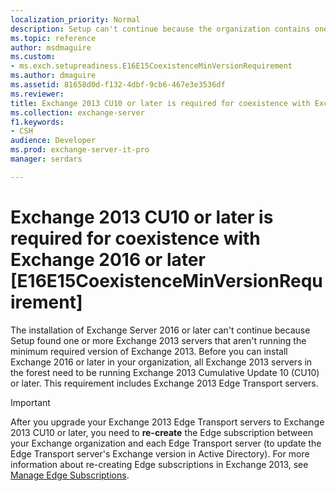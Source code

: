 ```yaml
---
localization_priority: Normal
description: Setup can't continue because the organization contains one or more Exchange 2013 servers that aren't running the minimum required version of Exchange.
ms.topic: reference
author: msdmaguire
ms.custom:
- ms.exch.setupreadiness.E16E15CoexistenceMinVersionRequirement
ms.author: dmaguire
ms.assetid: 81658d0d-f132-4dbf-9cb6-467e3e3536df
ms.reviewer: 
title: Exchange 2013 CU10 or later is required for coexistence with Exchange 2016 or later [E16E15CoexistenceMinVersionRequirement]
ms.collection: exchange-server
f1.keywords:
- CSH
audience: Developer
ms.prod: exchange-server-it-pro
manager: serdars

---
```


# Exchange 2013 CU10 or later is required for coexistence with Exchange 2016 or later [E16E15CoexistenceMinVersionRequirement]

The installation of Exchange Server 2016 or later can't continue because Setup found one or more Exchange 2013 servers that aren't running the minimum required version of Exchange 2013. Before you can install Exchange 2016 or later in your organization, all Exchange 2013 servers in the forest need to be running Exchange 2013 Cumulative Update 10 (CU10) or later. This requirement includes Exchange 2013 Edge Transport servers.

> [!IMPORTANT]
> After you upgrade your Exchange 2013 Edge Transport servers to Exchange 2013 CU10 or later, you need to **re-create** the Edge subscription between your Exchange organization and each Edge Transport server (to update the Edge Transport server's Exchange version in Active Directory). For more information about re-creating Edge subscriptions in Exchange 2013, see [Manage Edge Subscriptions](https://docs.microsoft.com/Exchange/manage-edge-subscriptions-exchange-2013-help).
